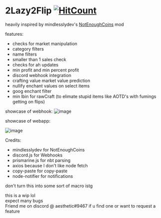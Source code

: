 # 2Lazy2Flip [![HitCount](http://hits.dwyl.com/aesthetic0001/2Lazy2Flip.svg)](http://hits.dwyl.com/aesthetic0001/2Lazy2Flip)

heavily inspired by mindlesslydev's [NotEnoughCoins](https://github.com/mindlesslydev/NotEnoughCoins) mod  

features:
- checks for market manipulation
- category filters 
- name filters
- smaller than 1 sales check
- checks for ah updates 
- min profit and min percent profit
- discord webhook integration
- crafting value market value prediction 
- nullify enchant values on select items
- goog enchant filter
- min lbin for rawCraft (to elimate stupid items like AOTD's with fumings getting on flips)

showcase of webhook:
![image](https://user-images.githubusercontent.com/15858616/142711597-1968ef3f-cded-4b37-b2a3-0f4178ae37f6.png)

showcase of webapp:

![image](https://user-images.githubusercontent.com/15858616/142711612-2c877004-42d7-4506-a2bf-4aa409a6a3b0.png)

Credits:
- mindlesslydev for NotEnoughCoins
- discord.js for Webhooks
- prismarine.js for nbt parsing
- axios because I don't like node fetch
- copy-paste for copy-paste
- node-notifier for notifications

don't turn this into some sort of macro istg

this is a wip lol  
expect many bugs  
Friend me on discord @ aesthetic#9467 if u find one or want to request a feature
